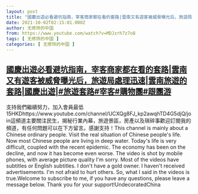 ```yaml
---
layout: post
title: "國慶出遊必看避坑指南，宰客商家都在看的套路|雲南又有遊客被威脅曝光后，旅遊局處理迅速|雲南旅遊的套路|國慶出遊|#旅遊套路#宰客#購物團#跟團游"
date: 2021-10-02T02:15:01.000Z
author: 无修饰的中国
from: https://www.youtube.com/watch?v=MDJzrh7z7o8
tags: [ 无修饰的中国 ]
categories: [ 无修饰的中国 ]
---
```

<!--1633140901000-->
[國慶出遊必看避坑指南，宰客商家都在看的套路|雲南又有遊客被威脅曝光后，旅遊局處理迅速|雲南旅遊的套路|國慶出遊|#旅遊套路#宰客#購物團#跟團游](https://www.youtube.com/watch?v=MDJzrh7z7o8)
------

<div>
支持我們繼續努力，加入會員最低15HKDhttps://www.youtube.com/channel/UCXQg8FJ_kp2awqhTD4G5djQ/join這頻道主要關注民生，揭秘行業內幕，旅遊景區，房產以及瑣碎事歡迎訂閱我的頻道，有任何問題可以在下方留言。感謝支持！This channel is mainly about a Chinese ordinary people. Visit the real situation of Chinese people's life. Now most Chinese people are living in deep water. Today's life is very difficult, coupled with the recent epidemic. The economy has been on the decline, and now it has become even worse. The video is shot by mobile phones, with average picture quality I'm sorry. Most of the videos have subtitles or English subtitles. I don't have a gold owner. I haven't received advertisements. I'm not afraid to hurt others. So, what I said in the videos is true.Welcome to subscribe to me, if you have any questions, please leave a message below. Thank you for your support!UndecoratedChina
</div>
